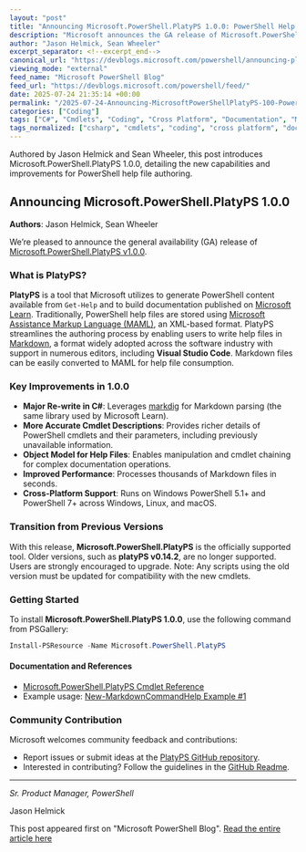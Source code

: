 ```yaml
---
layout: "post"
title: "Announcing Microsoft.PowerShell.PlatyPS 1.0.0: PowerShell Help Authoring Simplified"
description: "Microsoft announces the GA release of Microsoft.PowerShell.PlatyPS 1.0.0, a major update for creating and maintaining PowerShell help files using Markdown. The new version features a C# rewrite, improved performance, enhanced cmdlet support, and cross-platform compatibility on PowerShell 7+."
author: "Jason Helmick, Sean Wheeler"
excerpt_separator: <!--excerpt_end-->
canonical_url: "https://devblogs.microsoft.com/powershell/announcing-platyps-100/"
viewing_mode: "external"
feed_name: "Microsoft PowerShell Blog"
feed_url: "https://devblogs.microsoft.com/powershell/feed/"
date: 2025-07-24 21:35:14 +00:00
permalink: "/2025-07-24-Announcing-MicrosoftPowerShellPlatyPS-100-PowerShell-Help-Authoring-Simplified.html"
categories: ["Coding"]
tags: ["C#", "Cmdlets", "Coding", "Cross Platform", "Documentation", "MAML", "Markdown", "Microsoft Learn", "News", "PlatyPS", "PowerShell", "PowerShell Gallery", "PowerShell Help", "PowerShell PlatyPS", "VS Code"]
tags_normalized: ["csharp", "cmdlets", "coding", "cross platform", "documentation", "maml", "markdown", "microsoft learn", "news", "platyps", "powershell", "powershell gallery", "powershell help", "powershell platyps", "vs code"]
---
```


Authored by Jason Helmick and Sean Wheeler, this post introduces Microsoft.PowerShell.PlatyPS 1.0.0, detailing the new capabilities and improvements for PowerShell help file authoring.<!--excerpt_end-->

## Announcing Microsoft.PowerShell.PlatyPS 1.0.0

**Authors**: Jason Helmick, Sean Wheeler

We’re pleased to announce the general availability (GA) release of [Microsoft.PowerShell.PlatyPS v1.0.0](https://www.powershellgallery.com/packages/Microsoft.PowerShell.PlatyPS).

### What is PlatyPS?

**PlatyPS** is a tool that Microsoft utilizes to generate PowerShell content available from `Get-Help` and to build documentation published on [Microsoft Learn](https://learn.microsoft.com/powershell/scripting). Traditionally, PowerShell help files are stored using [Microsoft Assistance Markup Language (MAML)](https://wikipedia.org/wiki/Microsoft_Assistance_Markup_Language), an XML-based format. PlatyPS streamlines the authoring process by enabling users to write help files in [Markdown](https://wikipedia.org/wiki/Markdown), a format widely adopted across the software industry with support in numerous editors, including **Visual Studio Code**. Markdown files can be easily converted to MAML for help file consumption.

### Key Improvements in 1.0.0

- **Major Re-write in C#**: Leverages [markdig](https://github.com/xoofx/markdig) for Markdown parsing (the same library used by Microsoft Learn).
- **More Accurate Cmdlet Descriptions**: Provides richer details of PowerShell cmdlets and their parameters, including previously unavailable information.
- **Object Model for Help Files**: Enables manipulation and cmdlet chaining for complex documentation operations.
- **Improved Performance**: Processes thousands of Markdown files in seconds.
- **Cross-Platform Support**: Runs on Windows PowerShell 5.1+ and PowerShell 7+ across Windows, Linux, and macOS.

### Transition from Previous Versions

With this release, **Microsoft.PowerShell.PlatyPS** is the officially supported tool. Older versions, such as **platyPS v0.14.2**, are no longer supported. Users are strongly encouraged to upgrade. Note: Any scripts using the old version must be updated for compatibility with the new cmdlets.

### Getting Started

To install **Microsoft.PowerShell.PlatyPS 1.0.0**, use the following command from PSGallery:

```powershell
Install-PSResource -Name Microsoft.PowerShell.PlatyPS
```

#### Documentation and References

- [Microsoft.PowerShell.PlatyPS Cmdlet Reference](https://learn.microsoft.com/powershell/module/microsoft.powershell.platyps)
- Example usage: [New-MarkdownCommandHelp Example #1](https://learn.microsoft.com/powershell/module/microsoft.powershell.platyps/new-markdowncommandhelp#example-1-create-markdown-help-files-for-a-module)

### Community Contribution

Microsoft welcomes community feedback and contributions:

- Report issues or submit ideas at the [PlatyPS GitHub repository](https://github.com/PowerShell/platyPS).
- Interested in contributing? Follow the guidelines in the [GitHub Readme](https://github.com/PowerShell/platyPS/blob/main/README.md).

---

*Sr. Product Manager, PowerShell*

Jason Helmick

This post appeared first on "Microsoft PowerShell Blog". [Read the entire article here](https://devblogs.microsoft.com/powershell/announcing-platyps-100/)
